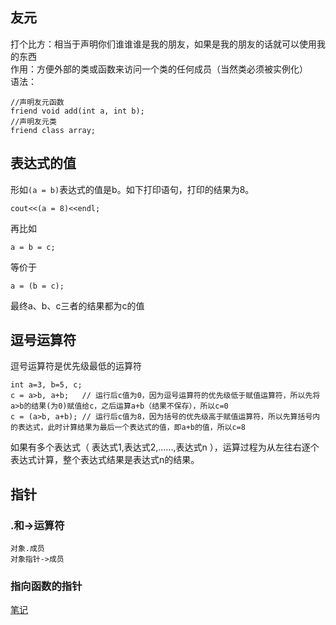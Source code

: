 ## 友元
打个比方：相当于声明你们谁谁谁是我的朋友，如果是我的朋友的话就可以使用我的东西  
作用：方便外部的类或函数来访问一个类的任何成员（当然类必须被实例化）   
语法：
```
//声明友元函数
friend void add(int a, int b);
//声明友元类
friend class array;
```

## 表达式的值
形如`(a = b)`表达式的值是b。如下打印语句，打印的结果为8。
```
cout<<(a = 8)<<endl;
```
再比如
```
a = b = c;
```
等价于
```
a = (b = c);
```
最终a、b、c三者的结果都为c的值

## 逗号运算符
逗号运算符是优先级最低的运算符
```
int a=3, b=5, c;
c = a>b, a+b;   // 运行后c值为0，因为逗号运算符的优先级低于赋值运算符，所以先将a>b的结果(为0)赋值给c，之后运算a+b（结果不保存），所以c=0
c = (a>b, a+b); // 运行后c值为8，因为括号的优先级高于赋值运算符，所以先算括号内的表达式，此时计算结果为最后一个表达式的值，即a+b的值，所以c=8
```
如果有多个表达式（ 表达式1,表达式2,......,表达式n ），运算过程为从左往右逐个表达式计算，整个表达式结果是表达式n的结果。

## 指针
### .和->运算符
```
对象.成员
对象指针->成员
```

### 指向函数的指针
[笔记](https://github.com/kanonjz/learn-cpp/blob/master/%E6%8C%87%E5%90%91%E5%87%BD%E6%95%B0%E7%9A%84%E6%8C%87%E9%92%88%E5%92%8C%E5%BC%95%E7%94%A8.md)
